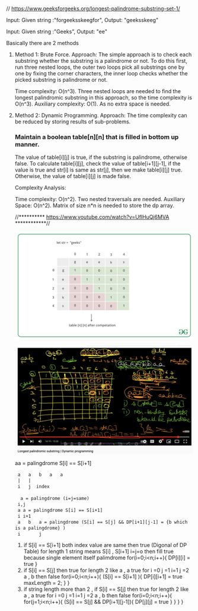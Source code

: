 // https://www.geeksforgeeks.org/longest-palindrome-substring-set-1/

Input: Given string :"forgeeksskeegfor", 
Output: "geeksskeeg"

Input: Given string :"Geeks", 
Output: "ee"

Basically there are 2 methods 
1. Method 1: Brute Force.
    Approach: The simple approach is to check each substring whether the substring is a palindrome or not. To do this first, run three nested loops, the outer two loops pick all substrings one by one by fixing the corner characters, the inner loop checks whether the picked substring is palindrome or not.

    Time complexity: O(n^3).
    Three nested loops are needed to find the longest palindromic substring in this approach, so the time complexity is O(n^3).
    Auxiliary complexity: O(1).
    As no extra space is needed.
2. Method 2: Dynamic Programming.
    Approach: The time complexity can be reduced by storing results of sub-problems. 

    ### Maintain a boolean table[n][n] that is filled in bottom up manner.
    The value of table[i][j] is true, if the substring is palindrome, otherwise false.
    To calculate table[i][j], check the value of table[i+1][j-1], if the value is true and str[i] is same as str[j], then we make table[i][j] true.
    Otherwise, the value of table[i][j] is made false.

    Complexity Analysis:

    Time complexity: O(n^2).
    Two nested traversals are needed.
    Auxiliary Space: O(n^2).
    Matrix of size n*n is needed to store the dp array.

    //********** https://www.youtube.com/watch?v=UflHuQj6MVA ************//
    <p>
    <img src="Longest-Palindromic-substring.png">
    </br>
    </p>
    <p>
    <img src="palingdrome.png">
    </br>
    </p>
        aa = palingdrome S[i] == S[i+1]

        a   a   b   a   a
        |   |
        i   j  index

         a = palingdrome (i=j=same)
        i,j
        a a = palingdrome S[i] == S[i+1]
        i i+1
        a   b   a = palingdrome (S[i] == S[j] && DP[i+1][j-1] = {b which is a palingdrome} )
        i       j   
    1. if S[i] == S[i+1] both index value are same then true (Digonal of DP Table) for length 1 string 
        means S[i] , S[i+1] i=j=o then fill true because single element itself palimdrome 
        for(i=0;i<n;i++){
            DP[i][i] = true
        }
    2. if S[i] == S[j] then true for length 2  like a , a true for i =0 j =1 
        i=1 j =2 a , b then false 
        for(i=0;i<n;i++){
            (S[i] == S[i+1] ){
                DP[i][i+1] = true
                maxLength = 2;
            }
        }
    3. if string length more than 2 , if S[i] == S[j] then true for length 2  like a , a true for i =0 j =1 
        i=1 j =2 a , b then false 
        for(i=0;i<n;i++){
            for(j=1;i<n;i++){
                (S[i] == S[j] && DP[i+1][j-1]){
                    DP[j][j] = true
                 }
                }
            }
        }


